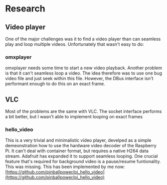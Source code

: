 # Research

## Video player

One of the major challenges was it to find a video player than can seamless play and loop multiple videos. Unfortunately that wasn't easy to do:

### omxplayer

omxplayer needs some time to start a new video playback. Another problem is that it can't seamless loop a video. 
The idea therefore was to use one bug video file and just seek within this file. However, the DBus interface isn't performant enough
to do this on an exact frame. 

## VLC

Most of the problems are the same with VLC. The socket interface performs a bit better, but I wasn't able to implement looping on exact frames

### hello_video

This is a very trivial and minimalistic video player, develped as a simple demeonstration how to use the hardware video decoder of the Raspberry Pi. 
It can't deal with container format, but requires a native H264 data stream. Adafruit has expanded it to support seamless looping.
One crucial feature that's required for background video is a pause/resume funtionality. This was missing. 
This has been implemented by me now: [https://github.com/pinballpower/pi_hello_video](https://github.com/pinballpower/pi_hello_video)

